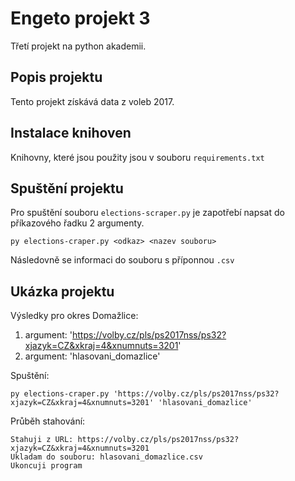 # Engeto projekt 3
Třetí projekt na python akademii.

## Popis projektu
Tento projekt získává data z voleb 2017.

## Instalace knihoven
Knihovny, které jsou použity jsou v souboru `requirements.txt` 

## Spuštění projektu
Pro spuštění souboru `elections-scraper.py` je zapotřebí napsat do příkazového řadku 2 argumenty.
```
py elections-craper.py <odkaz> <nazev souboru>
```
Následovně se informaci do souboru s příponnou `.csv`

## Ukázka projektu
Výsledky pro okres Domažlice:
1. argument: 'https://volby.cz/pls/ps2017nss/ps32?xjazyk=CZ&xkraj=4&xnumnuts=3201'
2. argument: 'hlasovani_domazlice'

Spuštění:
```
py elections-craper.py 'https://volby.cz/pls/ps2017nss/ps32?xjazyk=CZ&xkraj=4&xnumnuts=3201' 'hlasovani_domazlice'
```
Průběh stahování:
```
Stahuji z URL: https://volby.cz/pls/ps2017nss/ps32?xjazyk=CZ&xkraj=4&xnumnuts=3201
Ukladam do souboru: hlasovani_domazlice.csv
Ukoncuji program
```